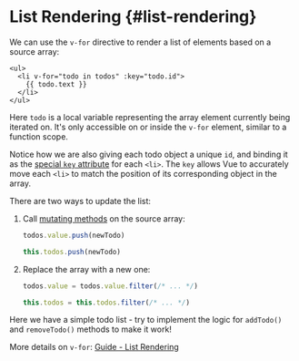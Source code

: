# List Rendering {#list-rendering}

We can use the `v-for` directive to render a list of elements based on a source array:

```vue-html
<ul>
  <li v-for="todo in todos" :key="todo.id">
    {{ todo.text }}
  </li>
</ul>
```

Here `todo` is a local variable representing the array element currently being iterated on. It's only accessible on or inside the `v-for` element, similar to a function scope.

Notice how we are also giving each todo object a unique `id`, and binding it as the <a target="_blank" href="/api/built-in-special-attributes.html#key">special `key` attribute</a> for each `<li>`. The `key` allows Vue to accurately move each `<li>` to match the position of its corresponding object in the array.

There are two ways to update the list:

1. Call [mutating methods](https://stackoverflow.com/questions/9009879/which-javascript-array-functions-are-mutating) on the source array:

   ```js
   todos.value.push(newTodo)
   ```

   ```js
   this.todos.push(newTodo)
   ```

2. Replace the array with a new one:

   ```js
   todos.value = todos.value.filter(/* ... */)
   ```

   ```js
   this.todos = this.todos.filter(/* ... */)
   ```

Here we have a simple todo list - try to implement the logic for `addTodo()` and `removeTodo()` methods to make it work!

More details on `v-for`: <a target="_blank" href="/guide/essentials/list.html">Guide - List Rendering</a>
